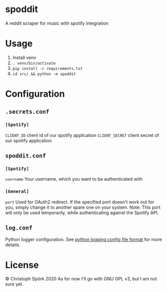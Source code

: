 # spoddit

A reddit scraper for music with spotify integration

# Usage

1. Install venv
2. `. venv/bin/activate`
3. `pip install -r requirements.txt`
4. `cd src/ && python -m spoddit`

# Configuration

## `.secrets.conf`

### `[Spotify]`
`CLIENT_ID` client id of our spotify application
`CLIENT_SECRET` client secret of our spotify application

## `spoddit.conf`

### `[Spotify]`
`username` Your username, which you want to be authenticated with

### `[General]`
`port` Used for OAuth2 redirect. If the specified port doesn't work out for you, simply change it to another spare one on your system. Note: This port will only be used temporarily, while authenticating against the Spotify API.

## `log.conf`
Python logger configuration. See [python logging config file format](https://docs.python.org/3/library/logging.config.html#logging-config-fileformat)
for more details.

# License
© Christoph Spörk 2020
As for now I'll go with GNU GPL v3, but I am not sure yet.